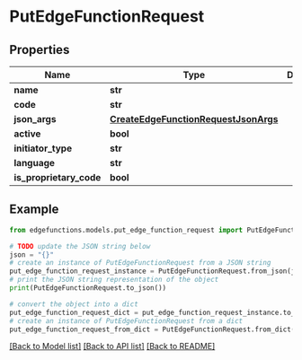 # PutEdgeFunctionRequest


## Properties

Name | Type | Description | Notes
------------ | ------------- | ------------- | -------------
**name** | **str** |  | [optional] 
**code** | **str** |  | [optional] 
**json_args** | [**CreateEdgeFunctionRequestJsonArgs**](CreateEdgeFunctionRequestJsonArgs.md) |  | [optional] 
**active** | **bool** |  | [optional] 
**initiator_type** | **str** |  | [optional] 
**language** | **str** |  | [optional] 
**is_proprietary_code** | **bool** |  | [optional] 

## Example

```python
from edgefunctions.models.put_edge_function_request import PutEdgeFunctionRequest

# TODO update the JSON string below
json = "{}"
# create an instance of PutEdgeFunctionRequest from a JSON string
put_edge_function_request_instance = PutEdgeFunctionRequest.from_json(json)
# print the JSON string representation of the object
print(PutEdgeFunctionRequest.to_json())

# convert the object into a dict
put_edge_function_request_dict = put_edge_function_request_instance.to_dict()
# create an instance of PutEdgeFunctionRequest from a dict
put_edge_function_request_from_dict = PutEdgeFunctionRequest.from_dict(put_edge_function_request_dict)
```
[[Back to Model list]](../README.md#documentation-for-models) [[Back to API list]](../README.md#documentation-for-api-endpoints) [[Back to README]](../README.md)


